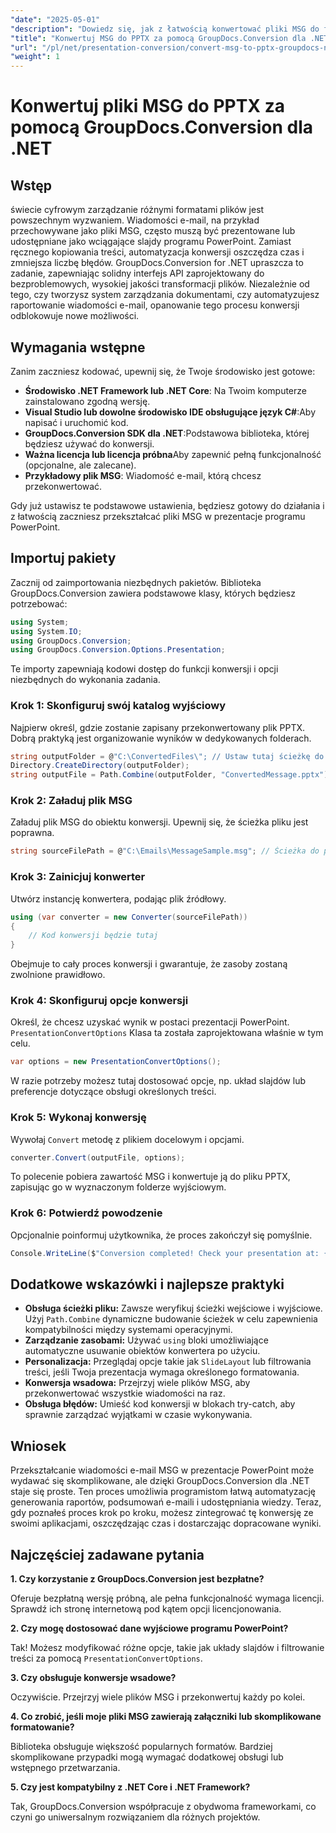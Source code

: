 ```yaml
---
"date": "2025-05-01"
"description": "Dowiedz się, jak z łatwością konwertować pliki MSG do formatu PPTX za pomocą GroupDocs.Conversion dla platformy .NET. Usprawnij zarządzanie dokumentami i zwiększ produktywność."
"title": "Konwertuj MSG do PPTX za pomocą GroupDocs.Conversion dla .NET&#58; Przewodnik krok po kroku"
"url": "/pl/net/presentation-conversion/convert-msg-to-pptx-groupdocs-net/"
"weight": 1
---
```


# Konwertuj pliki MSG do PPTX za pomocą GroupDocs.Conversion dla .NET

## Wstęp

świecie cyfrowym zarządzanie różnymi formatami plików jest powszechnym wyzwaniem. Wiadomości e-mail, na przykład przechowywane jako pliki MSG, często muszą być prezentowane lub udostępniane jako wciągające slajdy programu PowerPoint. Zamiast ręcznego kopiowania treści, automatyzacja konwersji oszczędza czas i zmniejsza liczbę błędów. GroupDocs.Conversion for .NET upraszcza to zadanie, zapewniając solidny interfejs API zaprojektowany do bezproblemowych, wysokiej jakości transformacji plików. Niezależnie od tego, czy tworzysz system zarządzania dokumentami, czy automatyzujesz raportowanie wiadomości e-mail, opanowanie tego procesu konwersji odblokowuje nowe możliwości.

## Wymagania wstępne

Zanim zaczniesz kodować, upewnij się, że Twoje środowisko jest gotowe:

- **Środowisko .NET Framework lub .NET Core**: Na Twoim komputerze zainstalowano zgodną wersję.
- **Visual Studio lub dowolne środowisko IDE obsługujące język C#**:Aby napisać i uruchomić kod.
- **GroupDocs.Conversion SDK dla .NET**:Podstawowa biblioteka, której będziesz używać do konwersji.
- **Ważna licencja lub licencja próbna**Aby zapewnić pełną funkcjonalność (opcjonalne, ale zalecane).
- **Przykładowy plik MSG**: Wiadomość e-mail, którą chcesz przekonwertować.

Gdy już ustawisz te podstawowe ustawienia, będziesz gotowy do działania i z łatwością zaczniesz przekształcać pliki MSG w prezentacje programu PowerPoint.


## Importuj pakiety

Zacznij od zaimportowania niezbędnych pakietów. Biblioteka GroupDocs.Conversion zawiera podstawowe klasy, których będziesz potrzebować:

```csharp
using System;
using System.IO;
using GroupDocs.Conversion;
using GroupDocs.Conversion.Options.Presentation;
```

Te importy zapewniają kodowi dostęp do funkcji konwersji i opcji niezbędnych do wykonania zadania.

### Krok 1: Skonfiguruj swój katalog wyjściowy

Najpierw określ, gdzie zostanie zapisany przekonwertowany plik PPTX. Dobrą praktyką jest organizowanie wyników w dedykowanych folderach.

```csharp
string outputFolder = @"C:\ConvertedFiles\"; // Ustaw tutaj ścieżkę do katalogu wyjściowego
Directory.CreateDirectory(outputFolder);
string outputFile = Path.Combine(outputFolder, "ConvertedMessage.pptx");
```

### Krok 2: Załaduj plik MSG

Załaduj plik MSG do obiektu konwersji. Upewnij się, że ścieżka pliku jest poprawna.

```csharp
string sourceFilePath = @"C:\Emails\MessageSample.msg"; // Ścieżka do pliku MSG
```

### Krok 3: Zainicjuj konwerter

Utwórz instancję konwertera, podając plik źródłowy.

```csharp
using (var converter = new Converter(sourceFilePath))
{
    // Kod konwersji będzie tutaj
}
```

Obejmuje to cały proces konwersji i gwarantuje, że zasoby zostaną zwolnione prawidłowo.

### Krok 4: Skonfiguruj opcje konwersji

Określ, że chcesz uzyskać wynik w postaci prezentacji PowerPoint. `PresentationConvertOptions` Klasa ta została zaprojektowana właśnie w tym celu.

```csharp
var options = new PresentationConvertOptions();
```

W razie potrzeby możesz tutaj dostosować opcje, np. układ slajdów lub preferencje dotyczące obsługi określonych treści.

### Krok 5: Wykonaj konwersję

Wywołaj `Convert` metodę z plikiem docelowym i opcjami.

```csharp
converter.Convert(outputFile, options);
```

To polecenie pobiera zawartość MSG i konwertuje ją do pliku PPTX, zapisując go w wyznaczonym folderze wyjściowym.

### Krok 6: Potwierdź powodzenie

Opcjonalnie poinformuj użytkownika, że proces zakończył się pomyślnie.

```csharp
Console.WriteLine($"Conversion completed! Check your presentation at: {outputFile}");
```

## Dodatkowe wskazówki i najlepsze praktyki

- **Obsługa ścieżki pliku:** Zawsze weryfikuj ścieżki wejściowe i wyjściowe. Użyj `Path.Combine` dynamiczne budowanie ścieżek w celu zapewnienia kompatybilności między systemami operacyjnymi.
- **Zarządzanie zasobami:** Używać `using` bloki umożliwiające automatyczne usuwanie obiektów konwertera po użyciu.
- **Personalizacja:** Przeglądaj opcje takie jak `SlideLayout` lub filtrowania treści, jeśli Twoja prezentacja wymaga określonego formatowania.
- **Konwersja wsadowa:** Przejrzyj wiele plików MSG, aby przekonwertować wszystkie wiadomości na raz.
- **Obsługa błędów:** Umieść kod konwersji w blokach try-catch, aby sprawnie zarządzać wyjątkami w czasie wykonywania.


## Wniosek

Przekształcanie wiadomości e-mail MSG w prezentacje PowerPoint może wydawać się skomplikowane, ale dzięki GroupDocs.Conversion dla .NET staje się proste. Ten proces umożliwia programistom łatwą automatyzację generowania raportów, podsumowań e-maili i udostępniania wiedzy. Teraz, gdy poznałeś proces krok po kroku, możesz zintegrować tę konwersję ze swoimi aplikacjami, oszczędzając czas i dostarczając dopracowane wyniki.


## Najczęściej zadawane pytania

**1. Czy korzystanie z GroupDocs.Conversion jest bezpłatne?**  

Oferuje bezpłatną wersję próbną, ale pełna funkcjonalność wymaga licencji. Sprawdź ich stronę internetową pod kątem opcji licencjonowania.

**2. Czy mogę dostosować dane wyjściowe programu PowerPoint?**  

Tak! Możesz modyfikować różne opcje, takie jak układy slajdów i filtrowanie treści za pomocą `PresentationConvertOptions`.

**3. Czy obsługuje konwersje wsadowe?**  

Oczywiście. Przejrzyj wiele plików MSG i przekonwertuj każdy po kolei.

**4. Co zrobić, jeśli moje pliki MSG zawierają załączniki lub skomplikowane formatowanie?**  

Biblioteka obsługuje większość popularnych formatów. Bardziej skomplikowane przypadki mogą wymagać dodatkowej obsługi lub wstępnego przetwarzania.

**5. Czy jest kompatybilny z .NET Core i .NET Framework?**  

Tak, GroupDocs.Conversion współpracuje z obydwoma frameworkami, co czyni go uniwersalnym rozwiązaniem dla różnych projektów.